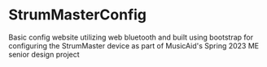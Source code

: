 # StrumMasterConfig

Basic config website utilizing web bluetooth and built using bootstrap for configuring the StrumMaster device as part of MusicAid's Spring 2023 ME senior design project
